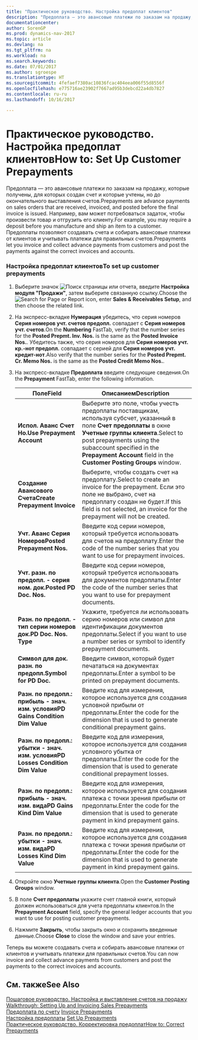```yaml
---
title: "Практическое руководство. Настройка предоплат клиентов"
description: "Предоплата — это авансовые платежи по заказам на продажу, которые получены, для которых создан счет и которые учтены, но до окончательного выставления счетов. Например, вам может потребоваться задаток, чтобы произвести товар и отгрузить его клиенту. Предоплаты позволяют создавать счета и собирать авансовые платежи от клиентов и учитывать платежи для правильных счетов."
documentationcenter: 
author: SorenGP
ms.prod: dynamics-nav-2017
ms.topic: article
ms.devlang: na
ms.tgt_pltfrm: na
ms.workload: na
ms.search.keywords: 
ms.date: 07/01/2017
ms.author: sgroespe
ms.translationtype: HT
ms.sourcegitcommit: 4fefaef7380ac10836fcac404eea006f55d8556f
ms.openlocfilehash: e775716ae23902f7667ad95b3debcd22a4db7827
ms.contentlocale: ru-ru
ms.lasthandoff: 10/16/2017

---
```

# <a name="how-to-set-up-customer-prepayments"></a><span data-ttu-id="5375e-105">Практическое руководство. Настройка предоплат клиентов</span><span class="sxs-lookup"><span data-stu-id="5375e-105">How to: Set Up Customer Prepayments</span></span>
<span data-ttu-id="5375e-106">Предоплата — это авансовые платежи по заказам на продажу, которые получены, для которых создан счет и которые учтены, но до окончательного выставления счетов.</span><span class="sxs-lookup"><span data-stu-id="5375e-106">Prepayments are advance payments on sales orders that are received, invoiced, and posted before the final invoice is issued.</span></span> <span data-ttu-id="5375e-107">Например, вам может потребоваться задаток, чтобы произвести товар и отгрузить его клиенту.</span><span class="sxs-lookup"><span data-stu-id="5375e-107">For example, you may require a deposit before you manufacture and ship an item to a customer.</span></span> <span data-ttu-id="5375e-108">Предоплаты позволяют создавать счета и собирать авансовые платежи от клиентов и учитывать платежи для правильных счетов.</span><span class="sxs-lookup"><span data-stu-id="5375e-108">Prepayments let you invoice and collect advance payments from customers and post the payments against the correct invoices and accounts.</span></span>  
  
### <a name="to-set-up-customer-prepayments"></a><span data-ttu-id="5375e-109">Настройка предоплат клиентов</span><span class="sxs-lookup"><span data-stu-id="5375e-109">To set up customer prepayments</span></span>  
  
1.  <span data-ttu-id="5375e-110">Выберите значок ![Поиск страницы или отчета](media/ui-search/search_small.png "Значок поиска страницы или отчета"), введите **Настройка модуля "Продажи"**, затем выберите связанную ссылку.</span><span class="sxs-lookup"><span data-stu-id="5375e-110">Choose the ![Search for Page or Report](media/ui-search/search_small.png "Search for Page or Report icon") icon, enter **Sales & Receivables Setup**, and then choose the related link.</span></span>  
  
2.  <span data-ttu-id="5375e-111">На экспресс-вкладке **Нумерация** убедитесь, что серия номеров **Серия номеров учт. счетов предопл.** совпадает с **Серия номеров учт. счетов**.</span><span class="sxs-lookup"><span data-stu-id="5375e-111">On the **Numbering** FastTab, verify that the number series for the **Posted Prepmt. Inv. Nos.** is the same as the **Posted Invoice Nos.**.</span></span> <span data-ttu-id="5375e-112">Убедитесь также, что серия номеров для **Серия номеров учт. кр.-нот предопл.** совпадает с серией для **Серия номеров учт. кредит-нот**.</span><span class="sxs-lookup"><span data-stu-id="5375e-112">Also verify that the number series for the **Posted Prepmt. Cr. Memo Nos.** is the same as the **Posted Credit Memo Nos.**.</span></span>  
  
3.  <span data-ttu-id="5375e-113">На экспресс-вкладке **Предоплата** введите следующие сведения.</span><span class="sxs-lookup"><span data-stu-id="5375e-113">On the **Prepayment** FastTab, enter the following information.</span></span>  
  
    |<span data-ttu-id="5375e-114">Поле</span><span class="sxs-lookup"><span data-stu-id="5375e-114">Field</span></span>|<span data-ttu-id="5375e-115">Описанием</span><span class="sxs-lookup"><span data-stu-id="5375e-115">Description</span></span>|  
    |---------------------------------|---------------------------------------|  
    |<span data-ttu-id="5375e-116">**Испол. Аванс Счет Но.**</span><span class="sxs-lookup"><span data-stu-id="5375e-116">**Use Prepayment Account**</span></span>|<span data-ttu-id="5375e-117">Выберите это поле, чтобы учесть предоплаты поставщикам, используя субсчет, указанный в поле **Счет предоплаты** в окне **Учетные группы клиента**.</span><span class="sxs-lookup"><span data-stu-id="5375e-117">Select to post prepayments using the subaccount specified in the **Prepayment Account** field in the **Customer Posting Groups** window.</span></span>|  
    |<span data-ttu-id="5375e-118">**Создание Авансового Счета**</span><span class="sxs-lookup"><span data-stu-id="5375e-118">**Create Prepayment Invoice**</span></span>|<span data-ttu-id="5375e-119">Выберите, чтобы создать счет на предоплату.</span><span class="sxs-lookup"><span data-stu-id="5375e-119">Select to create an invoice for the prepayment.</span></span> <span data-ttu-id="5375e-120">Если это поле не выбрано, счет на предоплату создан не будет.</span><span class="sxs-lookup"><span data-stu-id="5375e-120">If this field is not selected, an invoice for the prepayment will not be created.</span></span>|  
    |<span data-ttu-id="5375e-121">**Учт. Аванс Серия Номеров**</span><span class="sxs-lookup"><span data-stu-id="5375e-121">**Posted Prepayment Nos.**</span></span>|<span data-ttu-id="5375e-122">Введите код серии номеров, который требуется использовать для счетов на предоплату.</span><span class="sxs-lookup"><span data-stu-id="5375e-122">Enter the code of the number series that you want to use for prepayment invoices.</span></span>|  
    |<span data-ttu-id="5375e-123">**Учт. разн. по предопл. - серия ном. док.**</span><span class="sxs-lookup"><span data-stu-id="5375e-123">**Posted PD Doc. Nos.**</span></span>|<span data-ttu-id="5375e-124">Введите код серии номеров, который требуется использовать для документов предоплаты.</span><span class="sxs-lookup"><span data-stu-id="5375e-124">Enter the code of the number series that you want to use for prepayment documents.</span></span>|  
    |<span data-ttu-id="5375e-125">**Разн. по предопл. - тип серии номеров док.**</span><span class="sxs-lookup"><span data-stu-id="5375e-125">**PD Doc. Nos. Type**</span></span>|<span data-ttu-id="5375e-126">Укажите, требуется ли использовать серию номеров или символ для идентификации документов предоплаты.</span><span class="sxs-lookup"><span data-stu-id="5375e-126">Select if you want to use a number series or symbol to identify prepayment documents.</span></span>|  
    |<span data-ttu-id="5375e-127">**Символ для док. разн. по предопл.**</span><span class="sxs-lookup"><span data-stu-id="5375e-127">**Symbol for PD Doc.**</span></span>|<span data-ttu-id="5375e-128">Введите символ, который будет печататься на документах предоплаты.</span><span class="sxs-lookup"><span data-stu-id="5375e-128">Enter a symbol to be printed on prepayment documents.</span></span>|  
    |<span data-ttu-id="5375e-129">**Разн. по предопл.: прибыль - знач. изм. условия**</span><span class="sxs-lookup"><span data-stu-id="5375e-129">**PD Gains Condition Dim Value**</span></span>|<span data-ttu-id="5375e-130">Введите код для измерения, которое используется для создания условной прибыли от предоплаты.</span><span class="sxs-lookup"><span data-stu-id="5375e-130">Enter the code for the dimension that is used to generate conditional prepayment gains.</span></span>|  
    |<span data-ttu-id="5375e-131">**Разн. по предопл.: убытки - знач. изм. условия**</span><span class="sxs-lookup"><span data-stu-id="5375e-131">**PD Losses Condition Dim Value**</span></span>|<span data-ttu-id="5375e-132">Введите код для измерения, которое используется для создания условного убытка от предоплаты.</span><span class="sxs-lookup"><span data-stu-id="5375e-132">Enter the code for the dimension that is used to generate conditional prepayment losses.</span></span>|  
    |<span data-ttu-id="5375e-133">**Разн. по предопл.: прибыль - знач. изм. вида**</span><span class="sxs-lookup"><span data-stu-id="5375e-133">**PD Gains Kind Dim Value**</span></span>|<span data-ttu-id="5375e-134">Введите код для измерения, которое используется для создания платежа с точки зрения прибыли от предоплаты.</span><span class="sxs-lookup"><span data-stu-id="5375e-134">Enter the code for the dimension that is used to generate payment in kind prepayment gains.</span></span>|  
    |<span data-ttu-id="5375e-135">**Разн. по предопл.: убытки - знач. изм. вида**</span><span class="sxs-lookup"><span data-stu-id="5375e-135">**PD Losses Kind Dim Value**</span></span>|<span data-ttu-id="5375e-136">Введите код для измерения, которое используется для создания платежа с точки зрения прибыли от предоплаты.</span><span class="sxs-lookup"><span data-stu-id="5375e-136">Enter the code for the dimension that is used to generate payment in kind prepayment gains.</span></span>|  
  
4.  <span data-ttu-id="5375e-137">Откройте окно **Учетные группы клиента**.</span><span class="sxs-lookup"><span data-stu-id="5375e-137">Open the **Customer Posting Groups** window.</span></span>  
  
5.  <span data-ttu-id="5375e-138">В поле **Счет предоплаты** укажите счет главной книги, который должен использоваться для учета предоплаты клиентов.</span><span class="sxs-lookup"><span data-stu-id="5375e-138">In the **Prepayment Account** field, specify the general ledger accounts that you want to use for posting customer prepayments.</span></span>  
  
6.  <span data-ttu-id="5375e-139">Нажмите **Закрыть**, чтобы закрыть окно и сохранить введенные данные.</span><span class="sxs-lookup"><span data-stu-id="5375e-139">Choose **Close** to close the window and save your entries.</span></span>  
  
 <span data-ttu-id="5375e-140">Теперь вы можете создавать счета и собирать авансовые платежи от клиентов и учитывать платежи для правильных счетов.</span><span class="sxs-lookup"><span data-stu-id="5375e-140">You can now invoice and collect advance payments from customers and post the payments to the correct invoices and accounts.</span></span>  
  
## <a name="see-also"></a><span data-ttu-id="5375e-141">См. также</span><span class="sxs-lookup"><span data-stu-id="5375e-141">See Also</span></span>  
 <span data-ttu-id="5375e-142">[Пошаговое руководство. Настройка и выставление счетов на продажу](../../walkthrough-setting-up-and-invoicing-sales-prepayments.md) </span><span class="sxs-lookup"><span data-stu-id="5375e-142">[Walkthrough: Setting Up and Invoicing Sales Prepayments](../../walkthrough-setting-up-and-invoicing-sales-prepayments.md) </span></span>  
 <span data-ttu-id="5375e-143">[Предоплата по счету](invoice-prepayments.md) </span><span class="sxs-lookup"><span data-stu-id="5375e-143">[Invoice Prepayments](invoice-prepayments.md) </span></span>  
 <span data-ttu-id="5375e-144">[Настройка предоплаты](set-up-prepayments.md) </span><span class="sxs-lookup"><span data-stu-id="5375e-144">[Set Up Prepayments](set-up-prepayments.md) </span></span>  
 [<span data-ttu-id="5375e-145">Практическое руководство. Корректировка предоплат</span><span class="sxs-lookup"><span data-stu-id="5375e-145">How to: Correct Prepayments</span></span>](how-to-correct-prepayments.md)
